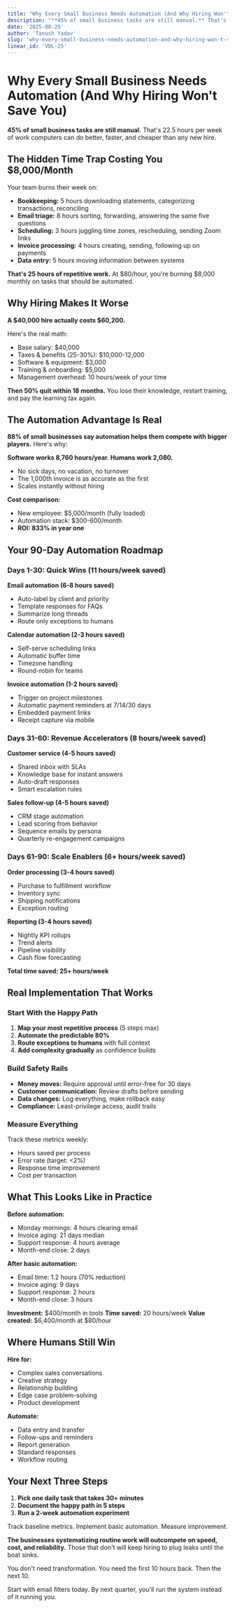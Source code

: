 ```yaml
---
title: "Why Every Small Business Needs Automation (And Why Hiring Won't Save You)"
description: "**45% of small business tasks are still manual.** That's 22.5 hours per week of work computers can do better, faster, and cheaper than any new hire."
date: '2025-08-29'
author: 'Tanush Yadav'
slug: 'why-every-small-business-needs-automation-and-why-hiring-won-t-save-you'
linear_id: 'VOL-25'
---
```


# Why Every Small Business Needs Automation (And Why Hiring Won't Save You)

**45% of small business tasks are still manual.** That's 22.5 hours per week of work computers can do better, faster, and cheaper than any new hire.

## The Hidden Time Trap Costing You $8,000/Month

Your team burns their week on:

- **Bookkeeping:** 5 hours downloading statements, categorizing transactions, reconciling
- **Email triage:** 8 hours sorting, forwarding, answering the same five questions
- **Scheduling:** 3 hours juggling time zones, rescheduling, sending Zoom links
- **Invoice processing:** 4 hours creating, sending, following up on payments
- **Data entry:** 5 hours moving information between systems

**That's 25 hours of repetitive work.** At $80/hour, you're burning $8,000 monthly on tasks that should be automated.

## Why Hiring Makes It Worse

**A $40,000 hire actually costs $60,200.**

Here's the real math:

- Base salary: $40,000
- Taxes & benefits (25-30%): $10,000-12,000
- Software & equipment: $3,000
- Training & onboarding: $5,000
- Management overhead: 10 hours/week of your time

**Then 50% quit within 18 months.** You lose their knowledge, restart training, and pay the learning tax again.

## The Automation Advantage Is Real

**88% of small businesses say automation helps them compete with bigger players.** Here's why:

**Software works 8,760 hours/year. Humans work 2,080.**

- No sick days, no vacation, no turnover
- The 1,000th invoice is as accurate as the first
- Scales instantly without hiring

**Cost comparison:**

- New employee: $5,000/month (fully loaded)
- Automation stack: $300-600/month
- **ROI: 833% in year one**

## Your 90-Day Automation Roadmap

### Days 1-30: Quick Wins (11 hours/week saved)

**Email automation (6-8 hours saved)**

- Auto-label by client and priority
- Template responses for FAQs
- Summarize long threads
- Route only exceptions to humans

**Calendar automation (2-3 hours saved)**

- Self-serve scheduling links
- Automatic buffer time
- Timezone handling
- Round-robin for teams

**Invoice automation (1-2 hours saved)**

- Trigger on project milestones
- Automatic payment reminders at 7/14/30 days
- Embedded payment links
- Receipt capture via mobile

### Days 31-60: Revenue Accelerators (8 hours/week saved)

**Customer service (4-5 hours saved)**

- Shared inbox with SLAs
- Knowledge base for instant answers
- Auto-draft responses
- Smart escalation rules

**Sales follow-up (4-5 hours saved)**

- CRM stage automation
- Lead scoring from behavior
- Sequence emails by persona
- Quarterly re-engagement campaigns

### Days 61-90: Scale Enablers (6+ hours/week saved)

**Order processing (3-4 hours saved)**

- Purchase to fulfillment workflow
- Inventory sync
- Shipping notifications
- Exception routing

**Reporting (3-4 hours saved)**

- Nightly KPI rollups
- Trend alerts
- Pipeline visibility
- Cash flow forecasting

**Total time saved: 25+ hours/week**

## Real Implementation That Works

### Start With the Happy Path

1. **Map your most repetitive process** (5 steps max)
2. **Automate the predictable 80%**
3. **Route exceptions to humans** with full context
4. **Add complexity gradually** as confidence builds

### Build Safety Rails

- **Money moves:** Require approval until error-free for 30 days
- **Customer communication:** Review drafts before sending
- **Data changes:** Log everything, make rollback easy
- **Compliance:** Least-privilege access, audit trails

### Measure Everything

Track these metrics weekly:

- Hours saved per process
- Error rate (target: <2%)
- Response time improvement
- Cost per transaction

## What This Looks Like in Practice

**Before automation:**

- Monday mornings: 4 hours clearing email
- Invoice aging: 21 days median
- Support response: 4 hours average
- Month-end close: 2 days

**After basic automation:**

- Email time: 1.2 hours (70% reduction)
- Invoice aging: 9 days
- Support response: 2 hours
- Month-end close: 3 hours

**Investment:** $400/month in tools
**Time saved:** 20 hours/week
**Value created:** $6,400/month at $80/hour

## Where Humans Still Win

**Hire for:**

- Complex sales conversations
- Creative strategy
- Relationship building
- Edge case problem-solving
- Product development

**Automate:**

- Data entry and transfer
- Follow-ups and reminders
- Report generation
- Standard responses
- Workflow routing

## Your Next Three Steps

1. **Pick one daily task that takes 30+ minutes**
2. **Document the happy path in 5 steps**
3. **Run a 2-week automation experiment**

Track baseline metrics. Implement basic automation. Measure improvement.

**The businesses systematizing routine work will outcompete on speed, cost, and reliability.** Those that don't will keep hiring to plug leaks until the boat sinks.

You don't need transformation. You need the first 10 hours back. Then the next 10.

Start with email filters today. By next quarter, you'll run the system instead of it running you.
